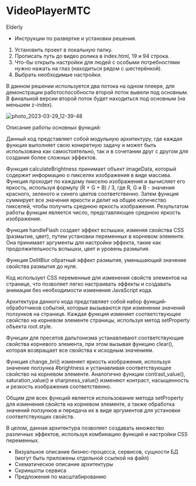 # VideoPlayerMTC
Elderly

- Инструкции по развертке и установки решения. 
1. Установить проект в локальную папку.
2. Прописать путь до видео ролика в index.html, 19 и 94 строка.
3. Что-бы открыть настройки для людей с особыми потребностями нужно нажать на глаз (находиться рядом с шестерёнкой).
4. Выбрать необходимые настройки.

В данном решении используется два потока на одном плеере, для демонстрации работоспособности второй поток вывели под основным.
В финальной версии второй поток будет находиться под основным (на меньшем z-index). 

![photo_2023-03-29_12-39-48](https://user-images.githubusercontent.com/101283788/228461449-7b0d263b-420e-46dd-97b0-d02c2d7ccc5f.jpg)

Описание работы основных функций:

Данный код представляет собой модульную архитектуру, где каждая функция выполняет свою конкретную задачу и может быть использована как самостоятельно, 
так и в сочетании друг с другом для создания более сложных эффектов.

Функция calculateBrightness принимает объект imageData, который содержит информацию о пикселях изображения в виде массива. Функция проходит 
по каждому пикселю изображения и вычисляет его яркость, используя формулу (R + G + B) / 3, где R, G и B - значения красного, зеленого и синего цветов соответственно. 
Затем функция суммирует все значения яркости и делит на общее количество пикселей, чтобы получить среднюю яркость изображения. Результатом работы функции является 
число, представляющее среднюю яркость изображения.

Функция handleFlash создает эффект вспышки, изменяя свойства CSS (размытие, цвет), путем установки переменных в корневом элементе. Она принимает аргументы для 
настройки эффекта, такие как продолжительность вспышки, цвет и уровень размытия.

Функция DelitBlur обратный эффект размытия, уменьшающий значение свойства размытия до нуля.

Код использует CSS переменные для изменения свойств элементов на странице, что позволяет легко настраивать эффекты и создавать анимации без необходимости изменения 
JavaScript кода.

Архитектура данного кода представляет собой набор функций-обработчиков событий, которые вызываются при изменении значений ползунков на странице. Каждая функция 
изменяет соответствующее свойство на корневом элементе страницы, используя метод setProperty объекта root.style.

Функции для пресетов дальтонизма устанавливают соответствующие свойства корневого элемента, при этом вызывая функцию clear(), которая возвращает все свойства к 
исходным значениям.

Функция change_bri() изменяет яркость изображения, используя значение ползунка #brightness и устанавливая соответствующее свойство на корневом элементе. 
Аналогично функции contrast_value(), saturation_value() и sharpness_value() изменяют контраст, насыщенность и резкость изображения соответственно.

Общим для всех функций является использование метода setProperty для изменения свойств на корневом элементе, а также обработка значений ползунков и передача 
их в виде аргументов для установки соответствующих свойств.

В целом, данная архитектура позволяет создавать множество различных эффектов, используя комбинацию функций и настройки CSS переменных.




- Визуальное описание бизнес-процесса, сервисов, сущности БД (могут быть приложены отдельной ссылкой на файл) 
- Схематическое описание архитектуры
- Скриншоты сервиса
- Предложения по масштабированию




